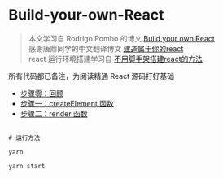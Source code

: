 # Build-your-own-React 

> 本文学习自 Rodrigo Pombo 的博文 [Build your own React](https://pomb.us/build-your-own-react/) <br />
> 感谢唐鼎同学的中文翻译博文 [建造属于你的react](https://www.tangdingblog.cn/blog/react/buildyourownreact-2020-09-22/) <br />
> react 运行环境搭建学习自 [不用脚手架搭建react的方法](https://www.php.cn/js-tutorial-466334.html)

所有代码都已备注，为阅读精通 React 源码打好基础

* [步骤零：回顾](./0_Review.js)
* [步骤一：createElement 函数](./1_createElement.js)
* [步骤二：render 函数](./2_render.js)

```text

# 运行方法

yarn

yarn start

```
